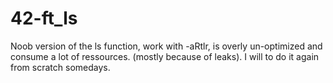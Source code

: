 42-ft_ls
========
Noob version of the ls function, work with -aRtlr, is overly un-optimized and consume a lot of ressources.
(mostly because of leaks).
I will to do it again from scratch somedays.
